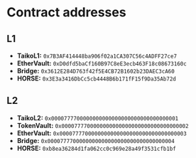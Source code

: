 # Contract addresses

## L1

- **TaikoL1:** `0x7B3AF414448ba906f02a1CA307C56c4ADFF27ce7`
- **EtherVault:** `0xD0dfd5baCf160B97C8eE3ecb463F18c08673160c`
- **Bridge:** `0x3612E284D763f42f5E4CB72B1602b23DAEC3cA60`
- **HORSE:** `0x3E3a3416DbCc5cb4448B6b171fF15f9Da35Ab72d`

## L2

- **TaikoL2:** `0x0000777700000000000000000000000000000001`
- **TokenVault:** `0x0000777700000000000000000000000000000002`
- **EtherVault:** `0x0000777700000000000000000000000000000003`
- **Bridge:** `0x0000777700000000000000000000000000000004`
- **HORSE:** `0xb8ea36284d1fa062cc0c969e28a49f3531cfb1bf`
